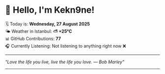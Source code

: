 # 👋 Hello, I'm Kekn9ne!

🗓️ Today is: **Wednesday, 27 August 2025**  
🌤️ Weather in Istanbul: **⛅️  +25°C**  
📊 GitHub Contributions: **77**  
🎧 Currently Listening: Not listening to anything right now ❌

---

_"Love the life you live, live the life you love. — *Bob Marley*"_

---
